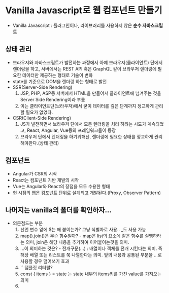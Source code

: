 # Vanilla Javascript로 웹 컴포넌트 만들기
- Vanilla Javascript : 플러그인이나, 라이브러리를 사용하지 않은 **순수 자바스크립트**
## 상태 관리
- 브라우저와 자바스크립트가 발전하는 과정에서 아예 브라우저(클라이언트) 단에서 렌더링을 하고, 서버에서는 REST API 혹은 GraphQL 같이 브라우저 렌더링에 필요한 데이터만 제공하는 형태로 기술이 변화
- state를 기준으로 DOM을 렌더링 하는 형태로 발전
- SSR(Server-Side Rendering)
    1. JSP, PHP, ASP등 서버에서 HTML을 만들어서 클라이언트에 넘겨주는 것을 Server Side Rendering이라 부름
    2. 이는 클라이언트단(브라우저)에서 굳이 데이터를 깊은 단계까지 정교하게 관리할 필요가 없었다.
- CSR(Client-Side Rendering)
    1. JS가 발전하면서 브라우저 단에서 모든 렌더링을 처리 하려는 시도가 계속되었고, React, Angular, Vue등의 프레임워크들이 등장
    2. 브라우저 단에서 렌더링을 하기위해선, 렌더링에 필요한 상태를 정교하게 관리해야한다.(상태 관리)

## 컴포넌트
- Angular가 CSR의 시작
- React는 컴포넌트 기반 개발의 시작
- Vue는 Angular와 React의 장점을 모두 수용한 형태
- 현 시점의 웹은 컴포넌트 단위로 설계되고 개발된다.(Proxy, Observer Pattern)

## 나머지는 vanilla의 폴더를 확인하자...
- 의문점드는 부분
    1. 선언 변수 앞에 $는 왜 붙이는가? 그냥 식별자로 사용.. _도 사용 가능
    2. map().join()은 무슨 함수일까? - map은 list의 요소에 같은 함수를 실행하라는 의미, join은 해당 내용을 추가하여 이어붙이는것을 의미.
    3. ...이 의미하는 것은? - 전개구문(...) : 배열이나 객체를 전개 시킨다는 의미. 즉 해당 배열 또는 리스트를 쭉 나열한다는 의미. 앞의 내용과 공통된 부분을 ...로 사용할 경우 덮어쓰기 효과
    4. `` 탬플릿 리터럴?
    5. const { items } = state 는 state 내부의 items키를 가진 value를 가져오는 의미
    6. <script type="module"> : 스크립트가 모듈이라는 것을 속성을 통해 명시해야 함, 항상 엄격모드, 모듈레펠 스코프가 존재
    7. 속성에 data-XXX로 설정한 것이 있으면 JS에서 받을때 target.dataset.XXX으로 받을 수 있다.
    8. forEach()는 map과 비슷하게 배열 요소 각각에 대해 실행하는 함수지만 map과 달리 return이 없다.
    9. 애로우 함수에 파라미터를 적용할 때 {}를 꼭 넣어야하는걸까?
    10. element.classList.contains(string); 지정한 클래스 값이 엘리먼트의 class 속성에 존재하는지 확인한다.
        - add(String [, String[, ... ]]) : 지정한 클래스 값을 추가한다. 만약 추가하려는 클래스가 엘리먼트의 class 속성에 이미 존재한다면 무시한다.
        - remove(String [, String[, ... ]]) : 지정한 클래스 값을 제거한다.
        - item( Number ) : 콜렉션의 인덱스를 이용하여 클래스 값을 반환한다.
        - toggle(String [, force]) :  하나의 인수만 있을 때 ; 클래스 값을 토글링한다. 즉, 클래스가 존재한다면 제거하고 false를 반환하며, 존재하지않으면 클래스를 추가하고 true를 반환한다.
                                      두번째 인수가 있을 때 ; 두번째 인수가 true로 평가되면 지정한 클래스 값을 추가하고 false로 평가되면 제거한다.
        - replace(oldClass, newClass) : 존재하는 클래스를 새로운 클래스로 교체한다.
    11. 이벤트 버블링 : 특정 화면 요소에서 이벤트가 발생했을 때 해당 ㅇ ㅣ벤트가 더 상위의 화면 요소들로 전달되어 가는 특성을 의미 근데 저게 왜 이벤트 버블링잊..?
    12.